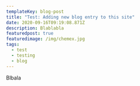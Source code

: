 ```yaml
---
templateKey: blog-post
title: "Test: Adding new blog entry to this site"
date: 2020-09-16T09:19:08.871Z
description: Blablabla
featuredpost: true
featuredimage: /img/chemex.jpg
tags:
  - test
  - testing
  - blog
---
```

Blbala